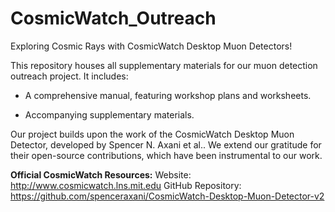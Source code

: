 # CosmicWatch_Outreach
Exploring Cosmic Rays with CosmicWatch Desktop Muon Detectors!

This repository houses all supplementary materials for our muon detection outreach project. It includes:​

- A comprehensive manual, featuring workshop plans and worksheets.

- Accompanying supplementary materials.

Our project builds upon the work of the CosmicWatch Desktop Muon Detector, developed by Spencer N. Axani et al.. We extend our gratitude for their open-source contributions, which have been instrumental to our work.​

**Official CosmicWatch Resources:**
Website: http://www.cosmicwatch.lns.mit.edu
GitHub Repository: https://github.com/spenceraxani/CosmicWatch-Desktop-Muon-Detector-v2
